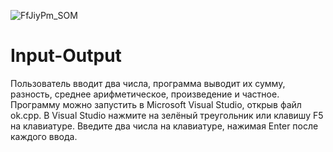 ![FfJiyPm_SOM](https://user-images.githubusercontent.com/40490397/132956882-036cbf38-4027-477d-9fb6-72f7c8e832aa.jpg) 
# Input-Output
Пользователь вводит два числа, программа выводит их сумму, разность, среднее арифметическое, произведение и частное. Программу можно запустить в Microsoft Visual Studio, открыв файл ok.cpp. В Visual Studio нажмите на зелёный треугольник или клавишу F5 на клавиатуре. Введите два числа на клавиатуре, нажимая Enter после каждого ввода.
